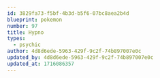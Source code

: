 ```yaml
---
id: 3829fa73-f5bf-4b3d-b5f6-07bc8aea2b4d
blueprint: pokemon
number: 97
title: Hypno
types:
  - psychic
author: 4d8d6ede-5963-429f-9c2f-74b897007e0c
updated_by: 4d8d6ede-5963-429f-9c2f-74b897007e0c
updated_at: 1716086357
---
```


